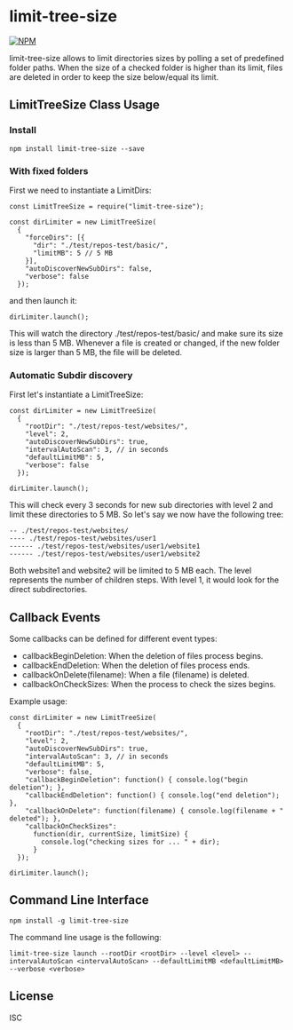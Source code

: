 # limit-tree-size

[![NPM](https://nodei.co/npm/limit-tree-size.png)](https://nodei.co/npm/limit-tree-size/)

limit-tree-size allows to limit directories sizes by polling a set of predefined
folder paths. When the size of a checked folder is higher than its limit, files
are deleted in order to keep the size below/equal its limit.

## LimitTreeSize Class Usage

### Install

```
npm install limit-tree-size --save
```

### With fixed folders

First we need to instantiate a LimitDirs:

```
const LimitTreeSize = require("limit-tree-size");

const dirLimiter = new LimitTreeSize(
  {
    "forceDirs": [{
      "dir": "./test/repos-test/basic/",
      "limitMB": 5 // 5 MB
    }],
    "autoDiscoverNewSubDirs": false,
    "verbose": false
  });
```

and then launch it:

```
dirLimiter.launch();
```

This will watch the directory ./test/repos-test/basic/ and make sure its size
is less than 5 MB. Whenever a file is created or changed, if the new folder size
is larger than 5 MB, the file will be deleted.

### Automatic Subdir discovery

First let's instantiate a LimitTreeSize:

```
const dirLimiter = new LimitTreeSize(
  {
    "rootDir": "./test/repos-test/websites/",
    "level": 2,
    "autoDiscoverNewSubDirs": true,
    "intervalAutoScan": 3, // in seconds
    "defaultLimitMB": 5,
    "verbose": false
  });

dirLimiter.launch();
```

This will check every 3 seconds for new sub directories with level 2 and limit
these directories to 5 MB. So let's say we now have the following tree:

```
-- ./test/repos-test/websites/
---- ./test/repos-test/websites/user1
------ ./test/repos-test/websites/user1/website1
------ ./test/repos-test/websites/user1/website2
```

Both website1 and website2 will be limited to 5 MB each. The level represents
the number of children steps. With level 1, it would look for the direct
subdirectories.

## Callback Events

Some callbacks can be defined for different event types:

* callbackBeginDeletion: When the deletion of files process begins.
* callbackEndDeletion: When the deletion of files process ends.
* callbackOnDelete(filename): When a file (filename) is deleted.
* callbackOnCheckSizes: When the process to check the sizes begins.

Example usage:

```
const dirLimiter = new LimitTreeSize(
  {
    "rootDir": "./test/repos-test/websites/",
    "level": 2,
    "autoDiscoverNewSubDirs": true,
    "intervalAutoScan": 3, // in seconds
    "defaultLimitMB": 5,
    "verbose": false,
    "callbackBeginDeletion": function() { console.log("begin deletion"); },
    "callbackEndDeletion": function() { console.log("end deletion"); },
    "callbackOnDelete": function(filename) { console.log(filename + " deleted"); },
    "callbackOnCheckSizes":
      function(dir, currentSize, limitSize) {
        console.log("checking sizes for ... " + dir); 
      }
  });

dirLimiter.launch();
```

## Command Line Interface

```
npm install -g limit-tree-size
```

The command line usage is the following:

```
limit-tree-size launch --rootDir <rootDir> --level <level> --intervalAutoScan <intervalAutoScan> --defaultLimitMB <defaultLimitMB> --verbose <verbose>
```

## License

ISC

